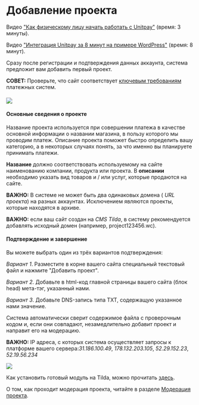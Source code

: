 # Добавление проекта

Видео ["Как физическому лицу начать работать с Unitpay"](https://youtu.be/sVb4i0vxQb8) \(время: 3 минуты\).

Видео ["Интеграция Unitpay за 8 минут на примере WordPress"](https://youtu.be/OLaqXdp4EIY) \(время: 8 минут\).

Сразу после регистрации и подтверждения данных аккаунта, система предложит вам добавить первый проект.

**СОВЕТ:** Проверьте, что сайт соответствует [ключевым требованиям](../moderation.md) платежных систем.

#### 

#### ![](https://d33v4339jhl8k0.cloudfront.net/docs/assets/551a91dbe4b0221aadf24410/images/5e590fb604286364bc95fee3/file-2Vyk3thLnE.png)

#### Основные сведения о проекте

Название проекта используется при совершении платежа в качестве основной информации о названии магазина, в пользу которого мы проводим платеж. Описание проекта поможет быстро определить вашу категорию, а в некоторых случаях понять, за что именно вы планируете принимать платежи.

**Название** должно соответствовать используемому на сайте наименованию компании, продукта или проекта. В **описании** необходимо указать вид товаров и / или услуг, которые продаются на сайте.

**ВАЖНО:** В системе не может быть два одинаковых домена \( _URL проекта_\) на разных аккаунтах. Исключением являются проекты, которые находятся в архиве.

**ВАЖНО:** если ваш сайт создан на _CMS Tilda_, в систему рекомендуется добавлять исходный домен \(например, project123456.wc\).

#### Подтверждение и завершение

Вы можете выбрать один из трёх вариантов подтверждения:

_Вариант 1_. Разместите в корне вашего сайта специальный текстовый файл и нажмите "Добавить проект". 

_Вариант 2_. Добавьте в html-код главной страницы вашего сайта \(блок head\) мета-тэг, указанный нами. 

_Вариант 3_. Добавьте DNS-запись типа TXT, содержащую указанное нами значение.

Система автоматически сверит содержимое файла с проверочным кодом и, если они совпадают, незамедлительно добавит проект и направит его на модерацию.

**ВАЖНО:** IP адреса, с которых система осуществляет запросы к платформе вашего сервера:_31.186.100.49_, _178.132.203.105_, _52.29.152.23_, _52.19.56.234_

![](https://d33v4339jhl8k0.cloudfront.net/docs/assets/551a91dbe4b0221aadf24410/images/5e5913842c7d3a7e9ae870a1/file-CZuhIRsRL4.png)

Как установить готовый модуль на Tilda, можно прочитать [здесь](https://help.unitpay.money/modules/cms-modules/tilda).

О том, как проходит модерация проекта, читайте в разделе [Модерация проекта](../moderation.md).

